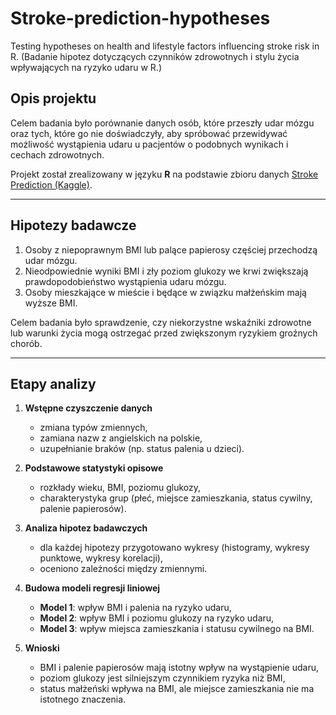 # Stroke-prediction-hypotheses
Testing hypotheses on health and lifestyle factors influencing stroke risk in R. (Badanie hipotez dotyczących czynników zdrowotnych i stylu życia wpływających na ryzyko udaru w R.)


## Opis projektu
Celem badania było porównanie danych osób, które przeszły udar mózgu oraz tych, które go nie doświadczyły, 
aby spróbować przewidywać możliwość wystąpienia udaru u pacjentów o podobnych wynikach i cechach zdrowotnych.  

Projekt został zrealizowany w języku **R** na podstawie zbioru danych [Stroke Prediction (Kaggle)](https://www.kaggle.com/datasets/fedesoriano/stroke-prediction-dataset).  

---

## Hipotezy badawcze
1. Osoby z niepoprawnym BMI lub palące papierosy częściej przechodzą udar mózgu.  
2. Nieodpowiednie wyniki BMI i zły poziom glukozy we krwi zwiększają prawdopodobieństwo wystąpienia udaru mózgu.  
3. Osoby mieszkające w mieście i będące w związku małżeńskim mają wyższe BMI.  

Celem badania było sprawdzenie, czy niekorzystne wskaźniki zdrowotne lub warunki życia mogą ostrzegać przed zwiększonym ryzykiem groźnych chorób.  

---

## Etapy analizy
1. **Wstępne czyszczenie danych**  
   - zmiana typów zmiennych,  
   - zamiana nazw z angielskich na polskie,  
   - uzupełnianie braków (np. status palenia u dzieci).  

2. **Podstawowe statystyki opisowe**  
   - rozkłady wieku, BMI, poziomu glukozy,  
   - charakterystyka grup (płeć, miejsce zamieszkania, status cywilny, palenie papierosów).  

3. **Analiza hipotez badawczych**  
   - dla każdej hipotezy przygotowano wykresy (histogramy, wykresy punktowe, wykresy korelacji),  
   - oceniono zależności między zmiennymi.  

4. **Budowa modeli regresji liniowej**  
   - **Model 1**: wpływ BMI i palenia na ryzyko udaru,  
   - **Model 2**: wpływ BMI i poziomu glukozy na ryzyko udaru,  
   - **Model 3**: wpływ miejsca zamieszkania i statusu cywilnego na BMI.  

5. **Wnioski**  
   - BMI i palenie papierosów mają istotny wpływ na wystąpienie udaru,  
   - poziom glukozy jest silniejszym czynnikiem ryzyka niż BMI,  
   - status małżeński wpływa na BMI, ale miejsce zamieszkania nie ma istotnego znaczenia.  
